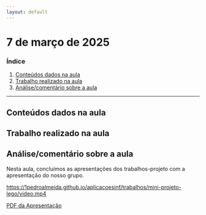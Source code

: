 ```yaml
---
layout: default
---
```


# 7 de março de 2025

<h3><b>Índice</b></h3>

1. [Conteúdos dados na aula](#conteúdos-dados-na-aula)
2. [Trabalho realizado na aula](#trabalho-realizado-na-aula)
3. [Análise/comentário sobre a aula](#análisecomentário-sobre-a-aula)

---

## Conteúdos dados na aula

## Trabalho realizado na aula

## Análise/comentário sobre a aula

Nesta aula, concluímos as apresentações dos trabalhos-projeto com a apresentação do nosso grupo.

https://1pedroalmeida.github.io/aplicacoesinf/trabalhos/mini-projeto-lego/video.mp4

[PDF da Apresentação](../trabalhos/mini-projeto-lego/trabalho-projeto-lego.pdf)

